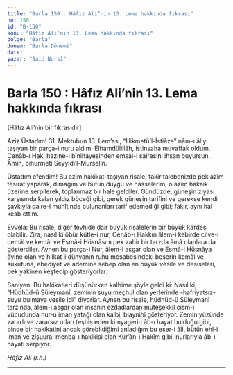 ```yaml
---
title: "Barla 150 : Hâfız Ali’nin 13. Lema hakkında fıkrası"
no: 150
id: "B-150"
konu: "Hâfız Ali’nin 13. Lema hakkında fıkrası"
bolge: "Barla"
donem: "Barla Dönemi"
date: 
yazar: "Said Nursî"
---
```


# Barla 150 : Hâfız Ali’nin 13. Lema hakkında fıkrası

<p class="takdim">[Hâfız Ali’nin bir fıkrasıdır]</p>

Aziz Üstadım! 31. Mektubun 13. Lem’ası, “Hikmetü’l-İstiâze” nâm-ı âliyi taşıyan bir parça-i nuru aldım. Elhamdülillâh, istinsaha muvaffak oldum. Cenâb-ı Hak, hazine-i bînihayesinden emsâl-i sairesini ihsan buyursun. Âmin, bihurmeti Seyyidi’l-Murselîn.

Üstadım efendim! Bu azîm hakikati taşıyan risale, fakir talebenizde pek azîm tesirat yaparak, dimağım ve bütün duygu ve hâsselerim, o azîm hakaik üzerine serpilerek, toplanmaz bir hale geldiler. Gündüzde, güneşin ziyası karşısında kalan yıldız böceği gibi, gerek güneşin tarifini ve gerekse kendi şavkıyla daire-i muhîtinde bulunanları tarif edemediği gibi; fakir, aynı hal kesb ettim.

Evvela: Bu risale, diğer tevhide dair büyük risalelerin bir büyük kardeşi olabilir. Zira, nasıl ki öbür kütle-i nur, Cenâb-ı Hakkın âlem-i kebirde cilve-i cemâl ve kemâl ve Esmâ-i Hüsnâsını pek zahir bir tarzda âmâ olanlara da gösterdiler. Aynen bu parça-i Nur, âlem-i asgar olan ve Esmâ-i Hüsnâya âyine olan ve hilkat-i dünyanın ruhu mesabesindeki beşerin kemâl ve sukutuna, ebediyet ve ademine sebep olan en büyük vesile ve desiseleri, pek yakînen keşfedip gösteriyorlar.

Saniyen: Bu hakikatleri düşünürken kalbime şöyle geldi ki: Nasıl ki, “Hüdhüd-ü Süleymanî, zeminin suyu meçhul olan yerlerinde -hafriyatsız- suyu bulmaya vesile idi” diyorlar. Aynen bu risale, hüdhüd-ü Süleymanî tarzında, âlem-i asgar olan insanın ezdadlardan müteşekkil cism-i vücudunda nur-u iman yatağı olan kalbi, biaynihî gösteriyor. Zemin yüzünde zararlı ve zararsız otları teşhis eden kimyagerin âb-ı hayat bulduğu gibi, binde bir hakikatini ancak görebildiğimi anladığım bu eser-i âli, bütün ehl-i iman ve zîşuura, menba-ı hakîkisi olan Kur’ân-ı Hakîm gibi, nurlarıyla âb-ı hayatı serpiyor.

*Hâfız Ali (r.h.)*

***
